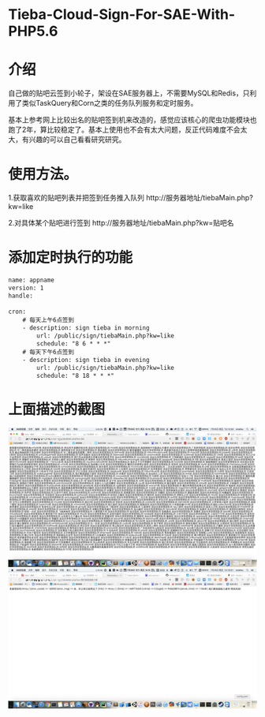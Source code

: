 # Tieba-Cloud-Sign-For-SAE-With-PHP5.6

# 介绍

自己做的贴吧云签到小轮子，架设在SAE服务器上，不需要MySQL和Redis，只利用了类似TaskQuery和Corn之类的任务队列服务和定时服务。

基本上参考网上比较出名的贴吧签到机来改造的，感觉应该核心的爬虫功能模块也跑了2年，算比较稳定了。基本上使用也不会有太大问题，反正代码难度不会太大，有兴趣的可以自己看看研究研究。

# 使用方法。

1.获取喜欢的贴吧列表并把签到任务推入队列 http://服务器地址/tiebaMain.php?kw=like

2.对具体某个贴吧进行签到 http://服务器地址/tiebaMain.php?kw=贴吧名

# 添加定时执行的功能

```
name: appname
version: 1
handle:

cron:
	# 每天上午6点签到
	- description: sign tieba in morning
		url: /public/sign/tiebaMain.php?kw=like
		schedule: "8 6 * * *"
	# 每天下午6点签到
	- description: sign tieba in evening
		url: /public/sign/tiebaMain.php?kw=like
		schedule: "8 18 * * *"
```

# 上面描述的截图

![图1](docs/签到.png)
![图2](docs/签到2.png)